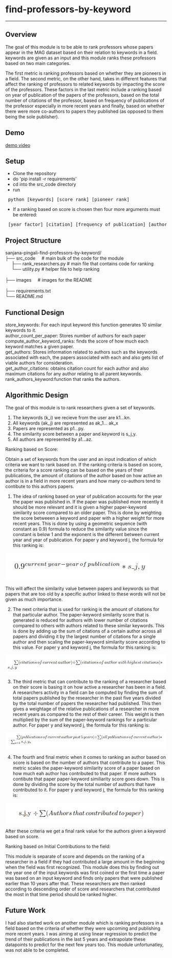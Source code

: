 # find-professors-by-keyword
-----------------------------
Overview
-----------------------------
The goal of this module is to be able to rank professors whose papers appear in the MAG dataset based on their relation to keywords in a field. keywords are given as an input and this module ranks these professors based on two main categories. 

The first metric is ranking professors based on whether they are pioneers in a field. The second metric, on the other hand, takes in different features that affect the ranking of professors to related keywords by impacting the score of the professors. These factors in the last metric include a ranking based on year of publication of the papers of the professors, based on the total number of citations of the professor, based on frequency of publications of the professor especially in more recent years and finally, based on whether there were more co-authors to papers they published (as opposed to them being the sole publisher).
<br/>

Demo
-----------------------------
[demo video](https://drive.google.com/file/d/12FNkGFjnM0cVuGDtWzCFoMuHTWVaC_BO/view?usp=sharing)

Setup
-----------------------------
- Clone the repository
- do 'pip install -r requirements'
- cd into the src_code directory
- run
<pre> python [keywords] [score rank] [pioneer rank] </pre>
- If a ranking based on score is chosen then four more arguments must be entered:
<pre> [year factor] [citation] [frequency of publication] [author count] </pre>
Project Structure
-----------------------------
sanjana-pingali-find-professors-by-keyword/
</br>
├── src_code    &nbsp;   &nbsp;                                  # main bulk of the code for the module </br> 
&nbsp;   &nbsp;   &nbsp;├── rank_researchers.py    # main file that contains code for ranking </br> 
&nbsp;   &nbsp;   &nbsp;└── utility.py             # helper file to help ranking  </br>  
├── images    &nbsp;   &nbsp;                                  # images for the README </br>  
├── requirements.txt </br>
└── README.md </br>

Functional Design
-----------------------------
store_keywords: For each input keyword this function generates 10 similar keywords to it.  </br>
author_count_per_paper: Stores number of authors for each paper  </br>
compute_author_keyword_ranks: finds the score of how much each keyword matches a given paper.  </br>
get_authors: Stores information related to authors such as the keywords associated with each, the papers associated with each and also gets list of viable authors for consideration.  </br>
get_author_citations: obtains citation count for each author and also maximum citations for any author relating to all parent keywords.  </br>
rank_authors_keyword:function that ranks the authors.  </br>



Algorithmic Design
-----------------------------
The goal of this module is to rank researchers given a set of keywords.
1. The keywords (k_i) we recieve from the user are k1...kn.
2. All keywords (ak_j) are represented as ak_1... ak_x
3. Papers are represented as p1...py.
4. The similarity score between a paper and keyword is s_j,y.
5. All authors are represented by a1...az.

Ranking based on Score: </br>

Obtain a set of keywords from the user and an input indication of which criteria we want to rank based on. If the ranking criteria is based on score,  the criteria for a score ranking can be based on the years of their publications, the amount of citations of the author based on how active an author is in a field in more recent years and how many co-authors tend to contibute to this authors papers.


1. The idea of ranking based on year of publication accounts for the year the paper was published in. If the paper was published more recently it should be more relevant and it is given a higher paper-keyword similarity score compared to an older paper. This is done by weighting the score betweeen a keyword and paper with a higher weight for more recent years. This is done by using a geometric sequence (with constant as 0.9) formula to reduce the similarity value since the constant is below 1 and the exponent is the different between current year and year of publication. For paper y and keyword j, the formula for this ranking is:

![alt_text](https://github.com/Forward-UIUC-2022S/sanjana-pingali-find-professors-by-keyword/blob/main/images/year_.JPG)


This will affect the similarity value between papers and keywords so that papers that are too old by a specific author linked to these words will not be given as much importance.

2. The next criteria that is used for ranking is the amount of citations for that particular author. The paper-keyword similarity score that is generated is reduced for authors with lower number of citations compared to others with authors related to these similar keywords. This is done by adding up the sum of citations of a certain author across all papers and dividing it by the largest number of citations for a single author and then scaling the paper-keyword similarity score according to this value. For paper y and keyword j,  the formula for this ranking is:

![alt_text](https://github.com/Forward-UIUC-2022S/sanjana-pingali-find-professors-by-keyword/blob/main/images/cit__.JPG)

3. The third metric that can contribute to the ranking of a researcher based on their score is basing it on how active a researcher has been in a field. A researchers activity in a field can be computed by finding the sum of total papers published by the researcher in the past five years divided by the total number of papers the researcher had published. This then gives a weightage of the relative publications of a researcher in more recent years as compared to the rest of their career. This weight is then multiplied by the sum of the paper-keyword rankings for a particular author. For paper y and keyword j,  the formula for this ranking is:

![alt_text](https://github.com/Forward-UIUC-2022S/sanjana-pingali-find-professors-by-keyword/blob/main/images/Capture.JPG)

4. The fourth and final metric when it comes to ranking an author based on score is based on the number of authors that contribute to a paper. This metric scales the paper-keyword similarity score of a paper based on how much eah author has contributed to that paper. If more authors contibute that paper paper-keyword similiarity score goes down. This is done by dividing the score by the total number of authors that have contributed to it. For paper y and keyword j,  the formula for this ranking is:

![alt_text](https://github.com/Forward-UIUC-2022S/sanjana-pingali-find-professors-by-keyword/blob/main/images/Capture_2.JPG)


After these criteria we get a final rank value for the authors given a keyword based on score.

Ranking based on Initial Contributions to the field: </br>

This module is separate of score and depends on the ranking of a researcher in a field if they had contributed a large amount in the beginning when the field was first recognized. This module does this by finding out the year one of the input keywords was first coined or the first time a paper was based on an input keyword and finds only papers that were published earlier than 10 years after that. These researchers are then ranked according to descending order of score and researchers that contributed the most in that time period should be ranked higher.

Future Work
-----------------------------
I had also started work on another module which is ranking professors in a field based on the criteria of whether they were upcoming and publishing more recent years. I was aiming at using linear regression to predict the trend of their publications in the last 5 years and extrapolate these datapoints to predict for the next few years too. This module unfortunatley, was not able to be completed.
